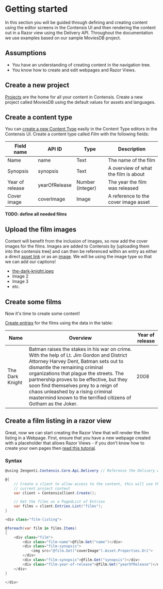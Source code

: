 # Getting started

In this section you will be guided through defining and creating content using the editor screens in the Contensis UI and then rendering the content out in a Razor view using the Delivery API. Throughout the documentation we use examples based on our sample MoviesDB project.

## Assumptions

- You have an understanding of creating content in the navigation tree.
- You know how to create and edit webpages and Razor Views.

## Create a new project

[Projects](https://contensis.github.io/docs/projects/create-a-project.html) are the home for all your content in Contensis. Create a new project called MoviesDB using the default values for assets and languages.

## Create a content type

You can [create a new Content Type](https://contensis.github.io/docs/content-types/create-a-content-type.html) easily in the Content Type editors in the Contensis UI. Create a content type called *Film* with the following fields:

| Field name | API ID | Type | Description |
| ---------- | ------ | ---- | ----------- |
| Name | name | Text | The name of the film |
| Synopsis | synopsis | Text | A overview of what the film is about |
| Year of release | yearOfRelease | Number (integer) | The year the film was released |
| Cover image | coverImage | Image | A reference to the cover image asset |

**TODO: define all needed films** 

## Upload the film images

Content will benefit from the inclusion of images, so now add the cover images for the films. Images are added to Contensis by [uploading them into the contensis tree] and can then be referenced within an entry as either a direct [asset link](/linked-content.md) or as an [image](/linked-content.md#image). We will be using the image type so that we can add our captions!

- [the-dark-knight.jpeg]()
- Image 2
- Image 3
- etc.

## Create some films

Now it's time to create some content!

[Create entries](https://contensis.github.io/docs/entries/create-an-entry.html) for the films using the data in the table:

| Name | Overview | Year of release |
| ---- | -------- | --------------- |
| The Dark Knight | Batman raises the stakes in his war on crime. With the help of Lt. Jim Gordon and District Attorney Harvey Dent, Batman sets out to dismantle the remaining criminal organizations that plague the streets. The partnership proves to be effective, but they soon find themselves prey to a reign of chaos unleashed by a rising criminal mastermind known to the terrified citizens of Gotham as the Joker. |  2008 |



## Create a film listing in a razor view

Great, now we can start creating the Razor View that will render the film listing in a Webpage. First, ensure that you have a new webpage created with a placeholder that allows Razor Views - if you don't know how to create your own pages then [read this tutorial](https://zenhub.zengenti.com/Contensis/R83/Development/Razor/Razoroverview.aspx).

### Syntax

```cs
@using Zengenti.Contensis.Core.Api.Delivery // Reference the Delivery API

@{
    // Create a client to allow access to the content, this will use the
    // current project context
    var client = ContensisClient.Create();

    // Get the films as a PagedList of Entries
    var films = client.Entries.List("films");
}

<div class="film-listing">

@foreach(var film in films.Items)
{
    <div class="film">
        <div class="film-name">@film.Get("name")</div>
        <div class="film-synopsis">
            <img src="@film.Get("coverImage").Asset.Properties.Uri">
        </div>
        <div class="film-synopsis">@film.Get("synopsis")</div>
        <div class="film-year-of-release">@film.Get("yearOfRelease")</div>
    </div>
}

</div>
```

